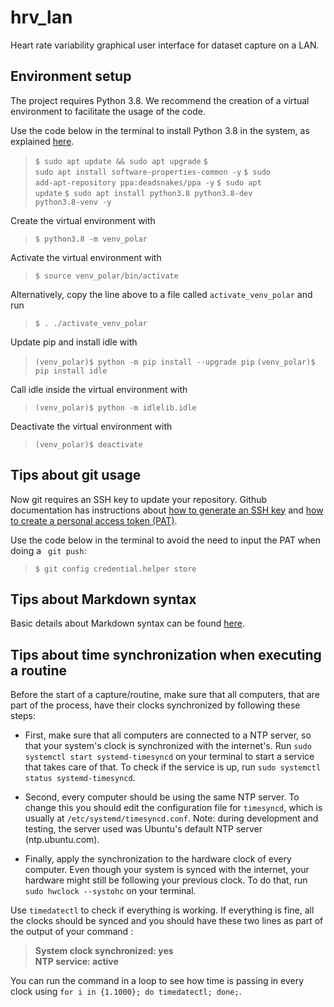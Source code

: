 # hrv_lan
Heart rate variability graphical user interface for dataset capture on a LAN.

## Environment setup

The project requires Python 3.8. We recommend the creation of a virtual environment to facilitate the usage of the code.

Use the code below in the terminal to install Python 3.8 in the system, as explained [here](https://www.linuxcapable.com/how-to-install-python-3-8-on-ubuntu-22-04-lts/).

> <code>$ sudo apt update && sudo apt upgrade</code>
> <code>$ sudo apt install software-properties-common -y</code>
> <code>$ sudo add-apt-repository ppa:deadsnakes/ppa -y</code>
> <code>$ sudo apt update</code>
> <code>$ sudo apt install python3.8 python3.8-dev python3.8-venv -y</code>

Create the virtual environment with

> <code>$ python3.8 -m venv_polar</code>

Activate the virtual environment with

> <code>$ source venv_polar/bin/activate</code>

Alternatively, copy the line above to a file called <code>activate_venv_polar</code> and run

> <code>$ . ./activate_venv_polar</code>

Update pip and install idle with

> <code>(venv_polar)$ python -m pip install --upgrade pip</code>
> <code>(venv_polar)$ pip install idle</code>

Call idle inside the virtual environment with

> <code>(venv_polar)$ python -m idlelib.idle</code>

Deactivate the virtual environment with

> <code>(venv_polar)$ deactivate</code>

## Tips about git usage

Now git requires an SSH key to update your repository. Github documentation has instructions about [how to generate an SSH key](https://docs.github.com/en/authentication/connecting-to-github-with-ssh/generating-a-new-ssh-key-and-adding-it-to-the-ssh-agent) and [how to create a personal access token \(PAT\)](https://docs.github.com/en/authentication/keeping-your-account-and-data-secure/creating-a-personal-access-token).

Use the code below in the terminal to avoid the need to input the PAT when doing a <code> git push</code>:

> <code>$ git config credential.helper store</code>

## Tips about Markdown syntax

Basic details about Markdown syntax can be found [here](https://www.markdownguide.org/basic-syntax/).

## Tips about time synchronization when executing a routine

Before the start of a capture/routine, make sure that all computers, that are part of the process, have their clocks synchronized by following these steps:

- First, make sure that all computers are connected to a NTP server, so that your system's clock is synchronized with the internet's. Run `sudo systemctl start systemd-timesyncd` on your terminal to start a service that takes care of that. To check if the service is up, run `sudo systemctl status systemd-timesyncd`. 

- Second, every computer should be using the same NTP server. To change this you should edit the configuration file for `timesyncd`, which is usually at `/etc/systemd/timesyncd.conf`.
Note: during development and testing, the server used was Ubuntu's default NTP server (ntp.ubuntu.com).

- Finally, apply the synchronization to the hardware clock of every computer. Even though your system is synced with the internet, your hardware might still be following your previous clock. To do that, run `sudo hwclock --systohc` on your terminal.

Use `timedatectl` to check if everything is working. If everything is fine, all the clocks should be synced and you should have these two lines as part of the output of your command :
> **System clock synchronized: yes**\
> **NTP service: active** 

You can run the command in a loop to see how time is passing in every clock using `for i in {1.1000}; do timedatectl; done;`.
